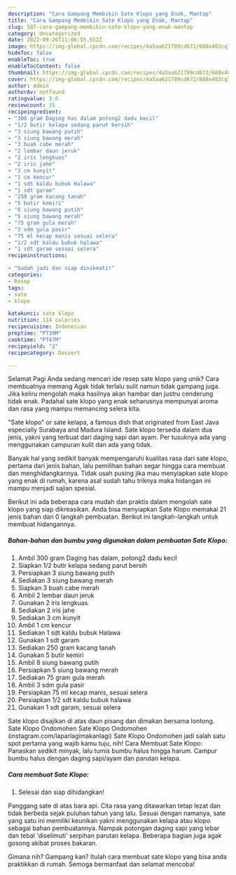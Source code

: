 ```yaml
---
description: "Cara Gampang Membikin Sate Klopo yang Enak, Mantap"
title: "Cara Gampang Membikin Sate Klopo yang Enak, Mantap"
slug: 587-cara-gampang-membikin-sate-klopo-yang-enak-mantap
category: Uncategorized
date: 2022-09-26T11:06:55.652Z
image: https://img-global.cpcdn.com/recipes/4a5aa621789cd672/680x482cq70/sate-klopo-foto-resep-utama.jpg
hideToc: false
enableToc: true
enableTocContent: false
thumbnail: https://img-global.cpcdn.com/recipes/4a5aa621789cd672/680x482cq70/sate-klopo-foto-resep-utama.jpg
cover: https://img-global.cpcdn.com/recipes/4a5aa621789cd672/680x482cq70/sate-klopo-foto-resep-utama.jpg
author: Admin
authorAv: notfound
ratingvalue: 3.6
reviewcount: 15
recipeingredient:
- "300 gram Daging has dalam potong2 dadu kecil"
- "1/2 butir kelapa sedang parut bersih"
- "3 siung bawang putih"
- "3 siung bawang merah"
- "3 buah cabe merah"
- "2 lembar daun jeruk"
- "2 iris lengkuas"
- "2 iris jahe"
- "3 cm kunyit"
- "1 cm kencur"
- "1 sdt kaldu bubuk Halawa"
- "1 sdt garam"
- "250 gram kacang tanah"
- "5 butir kemiri"
- "8 siung bawang putih"
- "5 siung bawang merah"
- "75 gram gula merah"
- "3 sdm gula pasir"
- "75 ml kecap manis sesuai selera"
- "1/2 sdt kaldu bubuk halawa"
- "1 sdt garam sesuai selera"
recipeinstructions:

- "Sudah jadi dan siap dinikmati!"
categories:
- Resep
tags:
- sate
- klopo

katakunci: sate klopo 
nutrition: 114 calories
recipecuisine: Indonesian
preptime: "PT39M"
cooktime: "PT47M"
recipeyield: "2"
recipecategory: Dessert

---
```



Selamat Pagi Anda sedang mencari ide resep sate klopo yang unik? Cara membuatnya memang Agak tidak terlalu sulit namun tidak gampang juga. Jika keliru mengolah maka hasilnya akan hambar dan justru cenderung tidak enak. Padahal sate klopo yang enak seharusnya mempunyai aroma dan rasa yang mampu memancing selera kita.


&#34;Sate klopo&#34; or sate kelapa, a famous dish that originated from East Java especially Surabaya and Madura Island. Sate klopo tersedia dalam dua jenis, yakni yang terbuat dari daging sapi dan ayam. Per tusuknya ada yang menggunakan campuran kulit dan ada yang tidak.

Banyak hal yang sedikit banyak mempengaruhi kualitas rasa dari sate klopo, pertama dari jenis bahan, lalu pemilihan bahan segar hingga cara membuat dan menghidangkannya. Tidak usah pusing jika mau menyiapkan sate klopo yang enak di rumah, karena asal sudah tahu triknya maka hidangan ini mampu menjadi sajian spesial.


Berikut ini ada beberapa cara mudah dan praktis dalam mengolah sate klopo yang siap dikreasikan. Anda bisa menyiapkan Sate Klopo memakai 21 jenis bahan dan 0 langkah pembuatan. Berikut ini langkah-langkah untuk membuat hidangannya.

<!--inarticleads1-->

##### Bahan-bahan dan bumbu yang digunakan dalam pembuatan Sate Klopo:

1. Ambil 300 gram Daging has dalam, potong2 dadu kecil
1. Siapkan 1/2 butir kelapa sedang parut bersih
1. Persiapkan 3 siung bawang putih
1. Sediakan 3 siung bawang merah
1. Siapkan 3 buah cabe merah
1. Ambil 2 lembar daun jeruk
1. Gunakan 2 iris lengkuas
1. Sediakan 2 iris jahe
1. Sediakan 3 cm kunyit
1. Ambil 1 cm kencur
1. Sediakan 1 sdt kaldu bubuk Halawa
1. Gunakan 1 sdt garam
1. Sediakan 250 gram kacang tanah
1. Gunakan 5 butir kemiri
1. Ambil 8 siung bawang putih
1. Persiapkan 5 siung bawang merah
1. Sediakan 75 gram gula merah
1. Ambil 3 sdm gula pasir
1. Persiapkan 75 ml kecap manis, sesuai selera
1. Persiapkan 1/2 sdt kaldu bubuk halawa
1. Gunakan 1 sdt garam, sesuai selera


Sate klopo disajikan di atas daun pisang dan dimakan bersama lontong. Sate Klopo Ondomohen Sate Klopo Ondomohen (instagram.com/laparlagimakanlagi) Sate Klopo Ondomohen jadi salah satu spot pertama yang wajib kamu tuju, nih! Cara Membuat Sate Klopo: Panaskan sedikit minyak, lalu tumis bumbu halus hingga harum. Campur bumbu halus dengan daging sapi/ayam dan parutan kelapa. 

<!--inarticleads2-->

##### Cara membuat Sate Klopo:


1. Selesai dan siap dihidangkan!

Panggang sate di atas bara api. Cita rasa yang ditawarkan tetap lezat dan tidak berbeda sejak puluhan tahun yang lalu. Sesuai dengan namanya, sate yang satu ini memiliki keunikan yakni menggunakan kelapa atau klopo sebagai bahan pembuatannya. Nampak potongan daging sapi yang lebar dan tebal &#39;diselimuti&#39; serpihan parutan kelapa. Beberapa bagian juga agak gosong akibat proses bakaran. 

Gimana nih? Gampang kan? Itulah cara membuat sate klopo yang bisa anda praktikkan di rumah. Semoga bermanfaat dan selamat mencoba!
